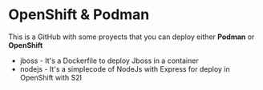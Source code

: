 # OpenShift & Podman

This is a GitHub with some proyects that you can deploy either **Podman** or **OpenShift**

- jboss - It's a Dockerfile to deploy Jboss in a container
- nodejs - It's a simplecode of NodeJs with Express for deploy in OpenShift with S2I
